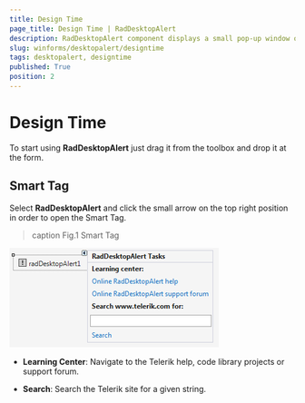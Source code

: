 ```yaml
---
title: Design Time
page_title: Design Time | RadDesktopAlert
description: RadDesktopAlert component displays a small pop-up window on the screen to notify the user that a specific event has occurred in the application. 
slug: winforms/desktopalert/designtime
tags: desktopalert, designtime
published: True
position: 2
---
```


# Design Time

To start using __RadDesktopAlert__ just drag it from the toolbox and drop it at the form.

## Smart Tag

Select __RadDesktopAlert__ and click the small arrow on the top right position in order to open the Smart Tag.

>caption Fig.1 Smart Tag

![desktopalert-desing-time 001](images/desktopalert-design-time001.png)

* __Learning Center__: Navigate to the Telerik help, code library projects or support forum.

* __Search__: Search the Telerik site for a given string.